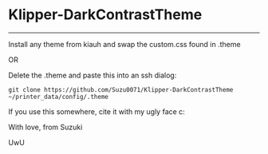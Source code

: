 # Klipper-DarkContrastTheme
----------------------------------------------------------
Install any theme from kiauh and swap the custom.css found in .theme

OR

Delete the .theme and paste this into an ssh dialog:


```
git clone https://github.com/Suzu0071/Klipper-DarkContrastTheme ~/printer_data/config/.theme
```

If you use this somewhere, cite it with my ugly face c:

With love, from Suzuki

UwU
